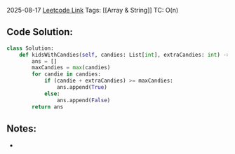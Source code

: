 2025-08-17
[Leetcode Link](https://leetcode.com/problems/kids-with-the-greatest-number-of-candies/?envType=study-plan-v2&envId=leetcode-75)
Tags: [[Array & String]]
TC: O(n)
## Code Solution: 

```python
class Solution:
    def kidsWithCandies(self, candies: List[int], extraCandies: int) -> List[bool]:
        ans = []
        maxCandies = max(candies)
        for candie in candies:
            if (candie + extraCandies) >= maxCandies:
                ans.append(True)
            else:
                ans.append(False)
        return ans
```

## Notes:
- 
